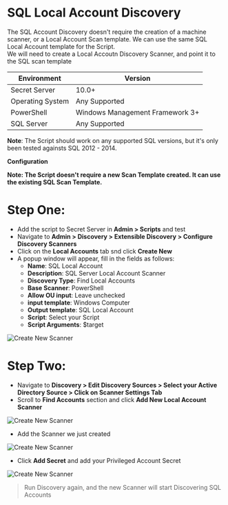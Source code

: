 SQL Local Account Discovery
====================

The SQL Account Discovery doesn't require the creation of a machine scanner, or a Local Account Scan template. We can use the same SQL Local Account template for the Script.  
We will need to create a Local Accoutn Discovery Scanner, and point it to the SQL scan template


| Environment | Version |
| ------ | ------ |
| Secret Server | 10.0+ |
| Operating System | Any Supported |
| PowerShell | Windows Management Framework 3+ |
| SQL Server | Any Supported |

**Note**: The Script should work on any supported SQL versions, but it's only been tested againsts SQL 2012 - 2014. 

**Configuration**

**Note: The Script doesn't require a new Scan Template created. It can use the existing SQL Scan Template.**

Step One:
====================
* Add the script to Secret Server in **Admin > Scripts** and test
* Navigate to **Admin >  Discovery > Extensible Discovery > Configure Discovery Scanners**
* Click on the **Local Accounts** tab snd  click **Create New**
* A popup window will appear, fill in the fields as follows:
    * **Name**: SQL Local Account
    * **Description**: SQL Server Local Account Scanner
    * **Discovery Type**: Find Local Accounts
    * **Base Scanner**: PowerShell
    * **Allow OU input**: Leave unchecked
    * **input template**: Windows Computer
    * **Output template**: SQL Local Account
    * **Script**: Select your Script
    * **Script Arguments**: $target

![Create New Scanner](/imgs/scanner-1.PNG?raw=true)

Step Two:
====================

* Navigate to **Discovery > Edit Discovery Sources > Select your Active Directory Source > Click on Scanner Settings Tab**
* Scroll to **Find Accounts** section and click **Add New Local Account Scanner**

![Create New Scanner](https://raw.github.com/imgs/scanner-2.PNG?raw=true)

* Add the Scanner we just created

![Create New Scanner](/imgs/scanner-3.png?raw=true)

* Click **Add Secret** and add your Privileged Account Secret

![Create New Scanner](/imgs/scanner-4.png?raw=true)

> Run Discovery again, and the new Scanner will start Discovering SQL Accounts
    
